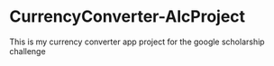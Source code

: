 # CurrencyConverter-AlcProject
This is my currency converter app project for the google scholarship challenge
